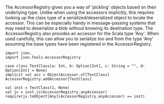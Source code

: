 The AccessorRegistry gives you a way of 'pickling' objects based on their underlying type. Unlike when
using the accessors implicitly, this requires looking up the class type of a serialized/deserialized object to
locate the accessor. This can be especially handy in message-passing systems that may need to deserialize
a blob without knowing its destination type. The AccessorRegistry also provides an accessor for the Scala
type 'Any'. When used carefully, this can allow you to serialize too and from the type 'Any' assuming
the base types have been registered in the AccessorRegistry.

```tut
import json._
import json.tools.AccessorRegistry

case class TestClass(a: Int, b: Option[Int], c: String = "", d: Option[Int] = None)
implicit val acc = ObjectAccessor.of[TestClass]
AccessorRegistry.addAccessor[TestClass]
```

```tut
val inst = TestClass(1, None)
val jv = inst.js(AccessorRegistry.anyAccessor)
require(jv.toObject[Any](AccessorRegistry.anyAccessor) == inst)
```